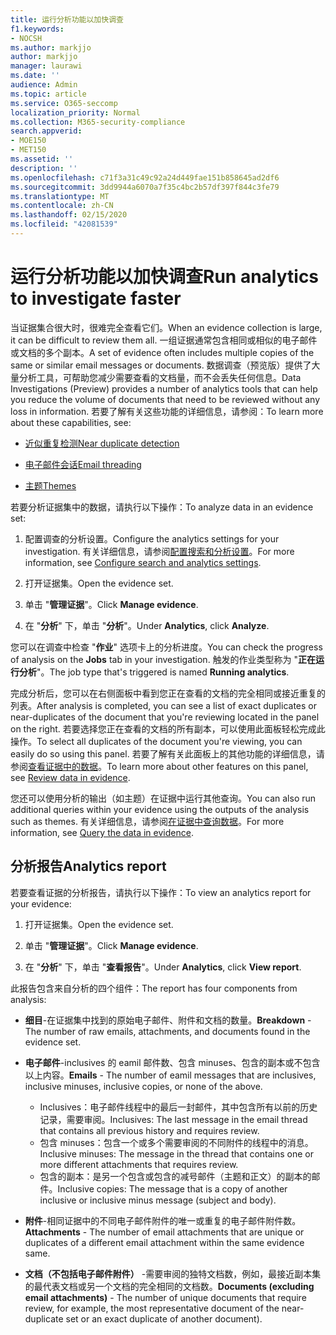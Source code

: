 ```yaml
---
title: 运行分析功能以加快调查
f1.keywords:
- NOCSH
ms.author: markjjo
author: markjjo
manager: laurawi
ms.date: ''
audience: Admin
ms.topic: article
ms.service: O365-seccomp
localization_priority: Normal
ms.collection: M365-security-compliance
search.appverid:
- MOE150
- MET150
ms.assetid: ''
description: ''
ms.openlocfilehash: c71f3a31c49c92a24d449fae151b858645ad2df6
ms.sourcegitcommit: 3dd9944a6070a7f35c4bc2b57df397f844c3fe79
ms.translationtype: MT
ms.contentlocale: zh-CN
ms.lasthandoff: 02/15/2020
ms.locfileid: "42081539"
---
```

# <a name="run-analytics-to-investigate-faster"></a><span data-ttu-id="67624-102">运行分析功能以加快调查</span><span class="sxs-lookup"><span data-stu-id="67624-102">Run analytics to investigate faster</span></span>

<span data-ttu-id="67624-103">当证据集合很大时，很难完全查看它们。</span><span class="sxs-lookup"><span data-stu-id="67624-103">When an evidence collection is large, it can be difficult to review them all.</span></span> <span data-ttu-id="67624-104">一组证据通常包含相同或相似的电子邮件或文档的多个副本。</span><span class="sxs-lookup"><span data-stu-id="67624-104">A set of evidence often includes multiple copies of the same or similar email messages or documents.</span></span> <span data-ttu-id="67624-105">数据调查（预览版）提供了大量分析工具，可帮助您减少需要查看的文档量，而不会丢失任何信息。</span><span class="sxs-lookup"><span data-stu-id="67624-105">Data Investigations (Preview) provides a number of analytics tools that can help you reduce the volume of documents that need to be reviewed without any loss in information.</span></span> <span data-ttu-id="67624-106">若要了解有关这些功能的详细信息，请参阅：</span><span class="sxs-lookup"><span data-stu-id="67624-106">To learn more about these capabilities, see:</span></span>

- [<span data-ttu-id="67624-107">近似重复检测</span><span class="sxs-lookup"><span data-stu-id="67624-107">Near duplicate detection</span></span>](near-duplicates.md)

- [<span data-ttu-id="67624-108">电子邮件会话</span><span class="sxs-lookup"><span data-stu-id="67624-108">Email threading</span></span>](email-threading.md)

- [<span data-ttu-id="67624-109">主题</span><span class="sxs-lookup"><span data-stu-id="67624-109">Themes</span></span>](themes.md)

<span data-ttu-id="67624-110">若要分析证据集中的数据，请执行以下操作：</span><span class="sxs-lookup"><span data-stu-id="67624-110">To analyze data in an evidence set:</span></span>

1. <span data-ttu-id="67624-111">配置调查的分析设置。</span><span class="sxs-lookup"><span data-stu-id="67624-111">Configure the analytics settings for your investigation.</span></span> <span data-ttu-id="67624-112">有关详细信息，请参阅[配置搜索和分析设置](configure-search-analytics-settings.md)。</span><span class="sxs-lookup"><span data-stu-id="67624-112">For more information, see [Configure search and analytics settings](configure-search-analytics-settings.md).</span></span>

2. <span data-ttu-id="67624-113">打开证据集。</span><span class="sxs-lookup"><span data-stu-id="67624-113">Open the evidence set.</span></span>

3. <span data-ttu-id="67624-114">单击 "**管理证据**"。</span><span class="sxs-lookup"><span data-stu-id="67624-114">Click **Manage evidence**.</span></span>

4. <span data-ttu-id="67624-115">在 "**分析**" 下，单击 "**分析**"。</span><span class="sxs-lookup"><span data-stu-id="67624-115">Under **Analytics**, click **Analyze**.</span></span>

<span data-ttu-id="67624-116">您可以在调查中检查 "**作业**" 选项卡上的分析进度。</span><span class="sxs-lookup"><span data-stu-id="67624-116">You can check the progress of analysis on the **Jobs** tab in your investigation.</span></span> <span data-ttu-id="67624-117">触发的作业类型称为 "**正在运行分析**"。</span><span class="sxs-lookup"><span data-stu-id="67624-117">The job type that's triggered is named **Running analytics**.</span></span>

 <span data-ttu-id="67624-118">完成分析后，您可以在右侧面板中看到您正在查看的文档的完全相同或接近重复的列表。</span><span class="sxs-lookup"><span data-stu-id="67624-118">After analysis is completed, you can see a list of exact duplicates or near-duplicates of the document that you're reviewing located in the panel on the right.</span></span> <span data-ttu-id="67624-119">若要选择您正在查看的文档的所有副本，可以使用此面板轻松完成此操作。</span><span class="sxs-lookup"><span data-stu-id="67624-119">To select all duplicates of the document you're viewing, you can easily do so using this panel.</span></span> <span data-ttu-id="67624-120">若要了解有关此面板上的其他功能的详细信息，请参阅[查看证据中的数据](review-data-in-evidence.md)。</span><span class="sxs-lookup"><span data-stu-id="67624-120">To learn more about other features on this panel, see [Review data in evidence](review-data-in-evidence.md).</span></span> 

<span data-ttu-id="67624-121">您还可以使用分析的输出（如主题）在证据中运行其他查询。</span><span class="sxs-lookup"><span data-stu-id="67624-121">You can also run additional queries within your evidence using the outputs of the analysis such as themes.</span></span> <span data-ttu-id="67624-122">有关详细信息，请参阅[在证据中查询数据](evidence-query.md)。</span><span class="sxs-lookup"><span data-stu-id="67624-122">For more information, see [Query the data in evidence](evidence-query.md).</span></span>

## <a name="analytics-report"></a><span data-ttu-id="67624-123">分析报告</span><span class="sxs-lookup"><span data-stu-id="67624-123">Analytics report</span></span>

<span data-ttu-id="67624-124">若要查看证据的分析报告，请执行以下操作：</span><span class="sxs-lookup"><span data-stu-id="67624-124">To view an analytics report for your evidence:</span></span>

1. <span data-ttu-id="67624-125">打开证据集。</span><span class="sxs-lookup"><span data-stu-id="67624-125">Open the evidence set.</span></span>

2. <span data-ttu-id="67624-126">单击 "**管理证据**"。</span><span class="sxs-lookup"><span data-stu-id="67624-126">Click **Manage evidence**.</span></span>

3. <span data-ttu-id="67624-127">在 "**分析**" 下，单击 "**查看报告**"。</span><span class="sxs-lookup"><span data-stu-id="67624-127">Under **Analytics**, click **View report**.</span></span>

<span data-ttu-id="67624-128">此报告包含来自分析的四个组件：</span><span class="sxs-lookup"><span data-stu-id="67624-128">The report has four components from analysis:</span></span>

- <span data-ttu-id="67624-129">**细目**-在证据集中找到的原始电子邮件、附件和文档的数量。</span><span class="sxs-lookup"><span data-stu-id="67624-129">**Breakdown** - The number of raw emails, attachments, and documents found in the evidence set.</span></span>

- <span data-ttu-id="67624-130">**电子邮件**-inclusives 的 eamil 邮件数、包含 minuses、包含的副本或不包含以上内容。</span><span class="sxs-lookup"><span data-stu-id="67624-130">**Emails** - The number of eamil messages that are inclusives, inclusive minuses, inclusive copies, or none of the above.</span></span>
   - <span data-ttu-id="67624-131">Inclusives：电子邮件线程中的最后一封邮件，其中包含所有以前的历史记录，需要审阅。</span><span class="sxs-lookup"><span data-stu-id="67624-131">Inclusives: The last message in the email thread that contains all previous history and requires review.</span></span>
   - <span data-ttu-id="67624-132">包含 minuses：包含一个或多个需要审阅的不同附件的线程中的消息。</span><span class="sxs-lookup"><span data-stu-id="67624-132">Inclusive minuses: The message in the thread that contains one or more different attachments that requires review.</span></span>
   - <span data-ttu-id="67624-133">包含的副本：是另一个包含或包含的减号邮件（主题和正文）的副本的邮件。</span><span class="sxs-lookup"><span data-stu-id="67624-133">Inclusive copies: The message that is a copy of another inclusive or inclusive minus message (subject and body).</span></span>

- <span data-ttu-id="67624-134">**附件**-相同证据中的不同电子邮件附件的唯一或重复的电子邮件附件数。</span><span class="sxs-lookup"><span data-stu-id="67624-134">**Attachments** - The number of email attachments that are unique or duplicates of a different email attachment within the same evidence same.</span></span>

- <span data-ttu-id="67624-135">**文档（不包括电子邮件附件）** -需要审阅的独特文档数，例如，最接近副本集的最代表文档或另一个文档的完全相同的文档数。</span><span class="sxs-lookup"><span data-stu-id="67624-135">**Documents (excluding email attachments)** - The number of unique documents that require review, for example, the most representative document of the near-duplicate set or an exact duplicate of another document).</span></span>

